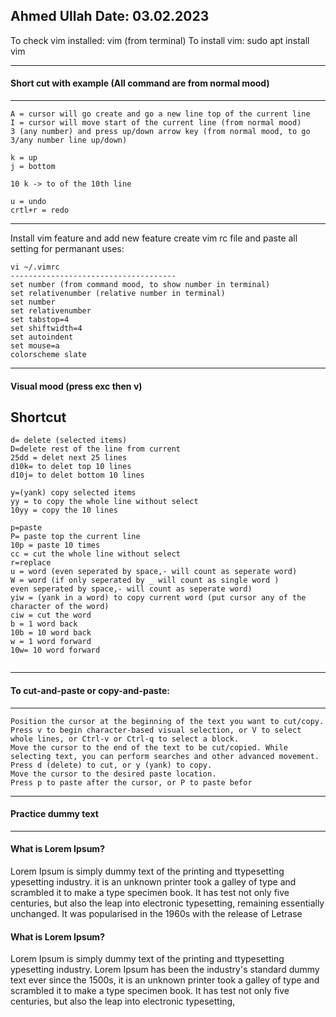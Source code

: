 Ahmed Ullah
Date: 03.02.2023
------------------------------------
To check vim installed: vim (from  terminal)
To install vim: sudo apt install vim

------------------------------------
#### Short cut with example (All command are from normal mood)
------------------------------------
```
A = cursor will go create and go a new line top of the current line
I = cursor will move start of the current line (from normal mood)
3 (any number) and press up/down arrow key (from normal mood, to go 3/any number line up/down)

k = up
j = bottom

10 k -> to of the 10th line

u = undo
crtl+r = redo

```
-------------------------------------
Install vim feature and add new feature
create vim rc file and paste 
all setting for permanant uses:

```
vi ~/.vimrc
-------------------------------------
set number (from command mood, to show number in terminal)
set relativenumber (relative number in terminal)
set number
set relativenumber
set tabstop=4
set shiftwidth=4
set autoindent
set mouse=a
colorscheme slate

```
-------------------------------
#### Visual mood (press exc then v) 
Shortcut
-------------------------------
```
d= delete (selected items)
D=delete rest of the line from current
25dd = delet next 25 lines
d10k= to delet top 10 lines
d10j= to delet bottom 10 lines

y=(yank) copy selected items
yy = to copy the whole line without select
10yy = copy the 10 lines

p=paste
P= paste top the current line
10p = paste 10 times
cc = cut the whole line without select
r=replace
u = word (even seperated by space,- will count as seperate word) 
W = word (if only seperated by _ will count as single word )
even seperated by space,- will count as seperate word) 
yiw = (yank in a word) to copy current word (put cursor any of the character of the word)
ciw = cut the word 
b = 1 word back
10b = 10 word back
w = 1 word forward
10w= 10 word forward


```
-------------------------------
#### To cut-and-paste or copy-and-paste:
-------------------------------
```
Position the cursor at the beginning of the text you want to cut/copy.
Press v to begin character-based visual selection, or V to select whole lines, or Ctrl-v or Ctrl-q to select a block.
Move the cursor to the end of the text to be cut/copied. While selecting text, you can perform searches and other advanced movement.
Press d (delete) to cut, or y (yank) to copy.
Move the cursor to the desired paste location.
Press p to paste after the cursor, or P to paste befor
```

----------------------------------------
#### Practice dummy text
----------------------------------------
#### What is Lorem Ipsum?
Lorem Ipsum is simply dummy text of the printing and ttypesetting ypesetting industry.
it is an unknown printer took a galley of type and scrambled it to make a type specimen book. 
It has test not only five centuries, but also the leap into electronic typesetting,
remaining essentially unchanged. It was popularised in the 1960s with the release of Letrase

#### What is Lorem Ipsum?
Lorem Ipsum is simply dummy text of the printing and ttypesetting ypesetting industry.
Lorem Ipsum has been the industry's standard dummy text ever since the 1500s, 
it is an unknown printer took a galley of type and scrambled it to make a type specimen book. 
It has test not only five centuries, but also the leap into electronic typesetting,
